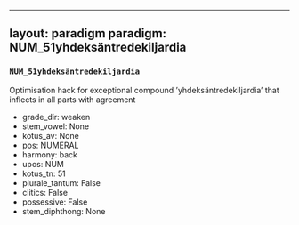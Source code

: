 
---
layout: paradigm
paradigm: NUM_51yhdeksäntredekiljardia
---
### ` NUM_51yhdeksäntredekiljardia `

Optimisation hack for exceptional compound ’yhdeksäntredekiljardia’ that inflects in all parts with agreement
* grade_dir: weaken
* stem_vowel: None
* kotus_av: None
* pos: NUMERAL
* harmony: back
* upos: NUM
* kotus_tn: 51
* plurale_tantum: False
* clitics: False
* possessive: False
* stem_diphthong: None
